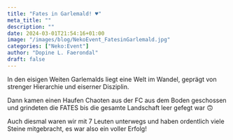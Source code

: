 ```yaml
---
title: "Fates in Garlemald! ♥"
meta_title: ""
description: ""
date: 2024-03-01T21:54:16+01:00
image: "/images/blog/NekoEvent_FatesinGarlemald.jpg"
categories: ["Neko:Event"]
author: "Dopine L. Faerondal"
draft: false
---
```


In den eisigen Weiten Garlemalds liegt eine Welt im Wandel, geprägt von strenger Hierarchie und eiserner Disziplin.

Dann kamen einen Haufen Chaoten aus der FC aus dem Boden geschossen und grindeten die FATES bis die gesamte Landschaft leer gefegt war :upside_down_face:

Auch diesmal waren wir mit 7 Leuten unterwegs und haben ordentlich viele Steine mitgebracht, es war also ein voller Erfolg!